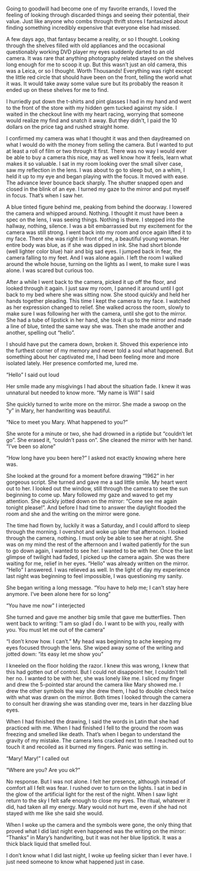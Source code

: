 Going to goodwill had become one of my favorite errands, I loved the feeling of looking through discarded things and seeing their potential, their value. Just like anyone who combs through thrift stores I fantasized about finding something incredibly expensive that everyone else had missed. 


A few days ago, that fantasy became a reality, or so I thought. Looking through the shelves filled with old appliances and the occasional questionably working DVD player my eyes suddenly darted to an old camera. It was rare that anything photography related stayed on the shelves long enough for me to scoop it up. But this wasn’t just an old camera, this was a Leica, or so I thought. Worth Thousands! Everything was right except the little red circle that should have been on the front, telling the world what it was. It would take away some value sure but its probably the reason it ended up on these shelves for me to find.


I hurriedly put down the t-shirts and pint glasses I had in my hand and went to the front of the store with my hidden gem tucked against my side. I waited in the checkout line with my heart racing, worrying that someone would realize my find and snatch it away. But they didn’t, I paid the 10 dollars on the price tag and rushed straight home.


I confirmed my camera was what I thought it was and then daydreamed on what I would do with the money from selling the camera. But I wanted to put at least a roll of film or two through it first. There was no way I would ever be able to buy a camera this nice, may as well know how it feels, learn what makes it so valuable.
I sat in my room looking over the small silver case, saw my reflection in the lens. I was about to go to sleep but, on a whim, I held it up to my eye and began playing with the focus. It moved with ease. The advance lever bounce back sharply. The shutter snapped open and closed in the blink of an eye. I turned my gaze to the mirror and put myself in focus. That’s when I saw her.


A blue tinted figure behind me, peaking from behind the doorway. I lowered the camera and whipped around. Nothing. I thought it must have been a spec on the lens, I was seeing things. Nothing is there. I stepped into the hallway, nothing, silence. I was a bit embarrassed but my excitement for the camera was still strong. I went back into my room and once again lifted it to my face. There she was right in front of me, a beautiful young woman. Her entire body was blue, as if she was dipped in ink. She had short blonde (well lighter color blue) hair and big sad eyes. I jumped back in fear, the camera falling to my feet. And I was alone again. I left the room I walked around the whole house, turning on the lights as I went, to make sure I was alone. I was scared but curious too.


After a while I went back to the camera, picked it up off the floor, and looked through it again. I just saw my room, I panned it around until I got back to my bed where she was sitting now. She stood quickly and held her hands together pleading. This time I kept the camera to my face. I watched as her expression changed to relief. She walked across the room, slowly to make sure I was following her with the camera, until she got to the mirror. She had a tube of lipstick in her hand, she took it up to the mirror and made a line of blue, tinted the same way she was. Then she made another and another, spelling out “hello”. 


I should have put the camera down, broken it. Shoved this experience into the furthest corner of my memory and never told a soul what happened. But something about her captivated me, I had been feeling more and more isolated lately. Her presence comforted me, lured me.


“Hello” I said out loud


Her smile made any misgivings I had about the situation fade. I knew it was unnatural but needed to know more.
“My name is Will” I said


She quickly turned to write more on the mirror. She made a swoop on the “y” in Mary, her handwriting was beautiful.


“Nice to meet you Mary. What happened to you?”


She wrote for a minute or two, she had drowned in a riptide but “couldn’t let go”. She erased it, “couldn’t pass on”. She cleaned the mirror with her hand. “I’ve been so alone”


“How long have you been here?” I asked not exactly knowing where here was.


She looked at the ground for a moment before drawing “1962” in her gorgeous script. She turned and gave me a sad little smile. My heart went out to her. I looked out the window, still through the camera to see the sun beginning to come up. Mary followed my gaze and waved to get my attention. She quickly jotted down on the mirror: “Come see me again tonight please!”. And before I had time to answer the daylight flooded the room and she and the writing on the mirror were gone.


The time had flown by, luckily it was a Saturday, and I could afford to sleep through the morning. I overshot and woke up later that afternoon. I looked through the camera, nothing. I must only be able to see her at night. She was on my mind the rest of the afternoon and I waited patiently for the sun to go down again, I wanted to see her. I wanted to be with her. Once the last glimpse of twilight had faded, I picked up the camera again. 
She was there waiting for me, relief in her eyes. “Hello” was already written on the mirror.
“Hello” I answered. I was relieved as well. In the light of day my experience last night was beginning to feel impossible, I was questioning my sanity. 


She began writing a long message. “You have to help me; I can’t stay here anymore. I’ve been alone here for so long” 


“You have me now” I interjected


She turned and gave me another big smile that gave me butterflies. Then went back to writing: “I am so glad I do. I want to be with you, really with you. You must let me out of the camera”


“I don’t know how. I can’t.” My head was beginning to ache keeping my eyes focused through the lens.
She wiped away some of the writing and jotted down: “its easy let me show you”


I kneeled on the floor holding the razor. I knew this was wrong, I knew that this had gotten out of control. But I could not disappoint her, I couldn’t tell her no. I wanted to be with her, she was lonely like me. I sliced my finger and drew the 5-pointed star around the camera like Mary showed me. I drew the other symbols the way she drew them, I had to double check twice with what was drawn on the mirror. Both times I looked through the camera to consult her drawing she was standing over me, tears in her dazzling blue eyes.


 When I had finished the drawing, I said the words in Latin that she had practiced with me. When I had finished I fell to the ground the room was freezing and smelled like death. That’s when I began to understand the gravity of my mistake. The camera lens cracked next to me. I reached out to touch it and recoiled as it burned my fingers. Panic was setting in.


“Mary! Mary!” I called out




“Where are you? Are you ok?”


No response. But I was not alone. I felt her presence, although instead of comfort all I felt was fear. I rushed over to turn on the lights. I sat in bed in the glow of the artificial light for the rest of the night. When I saw light return to the sky I felt safe enough to close my eyes. The ritual, whatever it did, had taken all my energy. Mary would not hurt me, even if she had not stayed with me like she said she would.


When I woke up the camera and the symbols were gone, the only thing that proved what I did last night even happened was the writing on the mirror: “Thanks” in Mary’s handwriting, but it was not her blue lipstick. It was a thick black liquid that smelled foul.


I don’t know what I did last night, I woke up feeling sicker than I ever have. I just need someone to know what happened just in case.